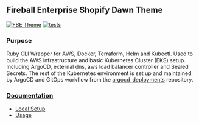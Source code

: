 ## Fireball Enterprise Shopify Dawn Theme
[![FBE Theme](https://img.shields.io/badge/theme-v1.0.0-blue.svg)](https://github.com/fireballenterprise/shopify_dawn_theme)
[![tests](https://github.com/fireballenterprise/shopify_dawn_theme/actions/workflows/test_style.yml/badge.svg?branch=main)](https://github.com/fireballenterprise/shopify_dawn_theme/actions/workflows/test_style.yml?query=branch%3Amain+)


### Purpose
Ruby CLI Wrapper for AWS, Docker, Terraform, Helm and Kubectl. Used to build the AWS infrastructure and basic Kubernetes Cluster (EKS) setup. Including ArgoCD, external dns, aws load balancer controller and Sealed Secrets. The rest of the Kubernetes environment is set up and maintained by ArgoCD and GitOps workflow from the [argocd_deployments](https://github.com/bonusbits/argocd_deployments) repository.

### [Documentation](./docs)
* [Local Setup](./docs/howto/setup/local_setup.md)
* [Usage](./docs/howto/setup/usage.md)
